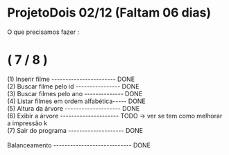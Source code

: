 # ProjetoDois  02/12 (Faltam 06 dias)

O que precisamos fazer :
<H1>( 7 / 8 )</H1>
<div>(1) Inserir filme ----------------------- DONE</div>
<div>(2) Buscar filme pelo id ---------------- DONE</div>
<div>(3) Buscar filmes pelo ano -------------- DONE</div>
<div>(4) Listar filmes em ordem alfabética----- DONE</div>
<div>(5) Altura da árvore -------------------- DONE</div>
<div>(6) Exibir a árvore --------------------- TODO -> ver se tem como melhorar a impressão k</div> 
<div>(7) Sair do programa -------------------- DONE</div>
<div><br>Balanceamento ---------------------------- DONE</br></div>


